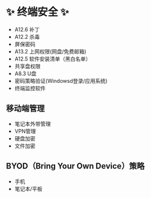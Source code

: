 # :sparkles: 终端安全 :sparkles:
- A12.6 补丁
- A12.2 杀毒
- 屏保密码
- A13.2 上网权限(网盘/免费邮箱)
- A12.5 软件安装清单（黑白名单）
- 共享盘权限
- A8.3 U盘
- 密码策略验证(Windowsd登录/应用系统)
- 终端监控软件

## 移动端管理
- 笔记本外带管理
- VPN管理
- 硬盘加密
- 文件加密

## BYOD（Bring Your Own Device）策略
- 手机
- 笔记本/平板
